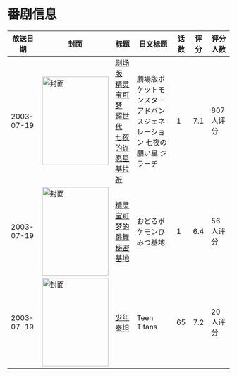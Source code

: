 # 番剧信息

|放送日期|封面|标题|日文标题|话数|评分|评分人数|
|---|---|---|---|---|---|---|
|2003-07-19|<img src="//lain.bgm.tv/pic/cover/c/b9/22/3027_aZq21.jpg" alt="封面" style="width:150px;height:200px;object-fit:cover;">|[剧场版 精灵宝可梦 超世代 七夜的许愿星 基拉祈](https://bangumi.tv/subject/3027)|劇場版ポケットモンスター アドバンスジェネレーション 七夜の願い星 ジラーチ|1|7.1|807人评分|
|2003-07-19|<img src="//lain.bgm.tv/pic/cover/c/2f/5c/27781_7kdFF.jpg" alt="封面" style="width:150px;height:200px;object-fit:cover;">|[精灵宝可梦的跳舞秘密基地](https://bangumi.tv/subject/27781)|おどるポケモンひみつ基地|1|6.4|56人评分|
|2003-07-19|<img src="//lain.bgm.tv/pic/cover/c/47/08/185764_Y5Llw.jpg" alt="封面" style="width:150px;height:200px;object-fit:cover;">|[少年泰坦](https://bangumi.tv/subject/185764)|Teen Titans|65|7.2|20人评分|
